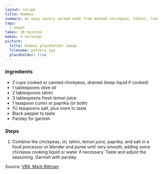 ```yaml
---
layout: recipe
title: Hummus
summary: An easy savory spread made from mashed chickpeas, tahini, lemon juice, and spices.
tags:
  - vegan
takes: 30 minutes
makes: 4 servings
picture:
  title: Hummus placeholder image.
  filename: pottery.jpg
  placeholder: true
---
```


### Ingredients

- 2 cups cooked or canned chickpeas, drained (keep liquid if cooked)
- 1 tablespoons olive oil
- 2 tablespoons tahini
- 3 tablespoons fresh lemon juice
- 1 teaspoon cumin or paprika (or both)
- 1½ teaspoons salt, plus more to taste
- Black pepper to taste
- Parsley for garnish

### Steps

1. Combine the chickpeas, oil, tahini, lemon juice, paprika, and salt in a food processor or blender and puree until very smooth, adding some chickpea cooking liquid or water if necessary. Taste and adjust the seasoning. Garnish with parsley.

Source: [VB6, Mark Bittman](https://www.goodreads.com/book/show/15798321)
